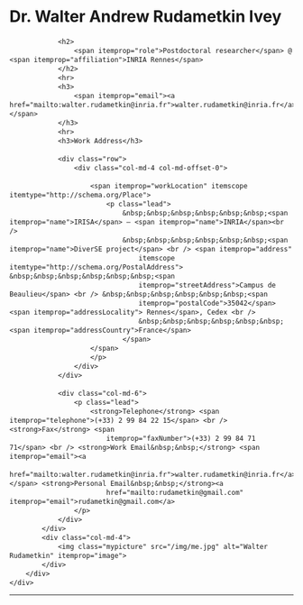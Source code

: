 <!-- # Dr. Walter Andrew Rudametkin Ivey   -->
<div class="container">
    <div itemscope itemtype="http://schema.org/Person">
        <div class="row">
            <div class="col-md-8">
                <h1>
                    <span itemprop="title">Dr.</span> <span itemprop="name">Walter <span itemprop="additionalName">Andrew</span> Rudametkin <span
                        itemprop="additionalName">Ivey</span>
                    </span>
                </h1>

                <h2>
                    <span itemprop="role">Postdoctoral researcher</span> @ <span itemprop="affiliation">INRIA Rennes</span>
                </h2>
                <hr>
                <h3>
                    <span itemprop="email"><a href="mailto:walter.rudametkin@inria.fr">walter.rudametkin@inria.fr</a></span>
                </h3>
                <hr>
                <h3>Work Address</h3>

                <div class="row">
                    <div class="col-md-4 col-md-offset-0">

                        <span itemprop="workLocation" itemscope itemtype="http://schema.org/Place">
                            <p class="lead">
                                &nbsp;&nbsp;&nbsp;&nbsp;&nbsp;&nbsp;<span itemprop="name">IRISA</span> – <span itemprop="name">INRIA</span><br />
                                &nbsp;&nbsp;&nbsp;&nbsp;&nbsp;&nbsp;<span itemprop="name">DiverSE project</span> <br /> <span itemprop="address"
                                    itemscope itemtype="http://schema.org/PostalAddress"> &nbsp;&nbsp;&nbsp;&nbsp;&nbsp;&nbsp;<span
                                    itemprop="streetAddress">Campus de Beaulieu</span> <br /> &nbsp;&nbsp;&nbsp;&nbsp;&nbsp;&nbsp;<span
                                    itemprop="postalCode">35042</span><span itemprop="addressLocality"> Rennes</span>, Cedex <br />
                                    &nbsp;&nbsp;&nbsp;&nbsp;&nbsp;&nbsp;<span itemprop="addressCountry">France</span>
                                </span>
                        </span>
                        </p>
                    </div>
                </div>

                <div class="col-md-6">
                    <p class="lead">
                        <strong>Telephone</strong> <span itemprop="telephone">(+33) 2 99 84 22 15</span> <br /> <strong>Fax</strong> <span
                            itemprop="faxNumber">(+33) 2 99 84 71 71</span> <br /> <strong>Work Email&nbsp;&nbsp;</strong> <span itemprop="email"><a
                            href="mailto:walter.rudametkin@inria.fr">walter.rudametkin@inria.fr</a></span> <strong>Personal Email&nbsp;&nbsp;</strong><a
                            href="mailto:rudametkin@gmail.com" itemprop="email">rudametkin@gmail.com</a>
                    </p>
                </div>
            </div>
            <div class="col-md-4">
                <img class="mypicture" src="/img/me.jpg" alt="Walter Rudametkin" itemprop="image">
            </div>
        </div>
    </div>
</div>

<hr>
